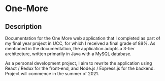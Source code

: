 # One-More

## Description
Documentation for the One More web application that I completed as part of my final year project in UCC, for which I received a final grade of 89%. As mentioned in the documentation, the application adopts a 3-tier architecture, written primarily in Java with a MySQL database.

As a personal development project, I aim to rewrite the application using React / Redux for the front-end, and Node.js / Express.js for the backend. Project will commence in the summer of 2021.
